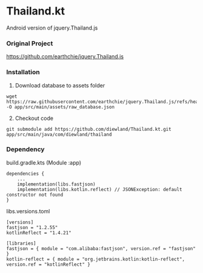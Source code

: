 # Thailand.kt
Android version of jquery.Thailand.js

### Original Project
https://github.com/earthchie/jquery.Thailand.js

### Installation

1. Download database to assets folder
```
wget https://raw.githubusercontent.com/earthchie/jquery.Thailand.js/refs/heads/master/jquery.Thailand.js/database/raw_database/raw_database.json -O app/src/main/assets/raw_database.json
```

2. Checkout code
```
git submodule add https://github.com/diewland/Thailand.kt.git app/src/main/java/com/diewland/thailand
```

### Dependency

build.gradle.kts (Module :app)
```
dependencies {
    ...
    implementation(libs.fastjson)
    implementation(libs.kotlin.reflect) // JSONException: default constructor not found
}
```

libs.versions.toml
```
[versions]
fastjson = "1.2.55"
kotlinReflect = "1.4.21"

[libraries]
fastjson = { module = "com.alibaba:fastjson", version.ref = "fastjson" }
kotlin-reflect = { module = "org.jetbrains.kotlin:kotlin-reflect", version.ref = "kotlinReflect" }
```
